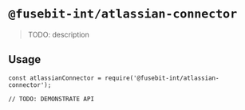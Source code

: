 # `@fusebit-int/atlassian-connector`

> TODO: description

## Usage

```
const atlassianConnector = require('@fusebit-int/atlassian-connector');

// TODO: DEMONSTRATE API
```
